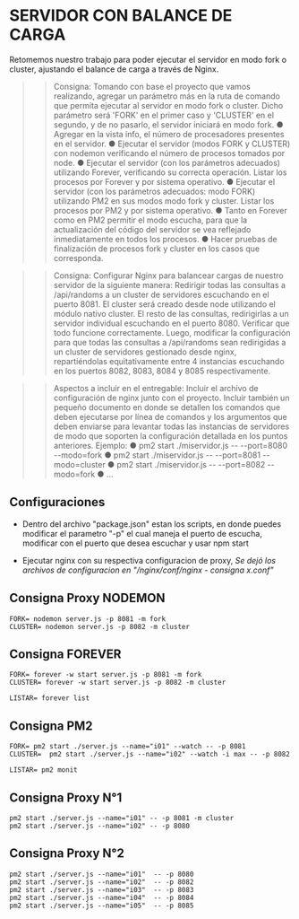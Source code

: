 # SERVIDOR CON BALANCE DE CARGA

Retomemos nuestro trabajo para poder ejecutar el servidor en modo fork o cluster,
ajustando el balance de carga a través de Nginx.


>> Consigna:
Tomando con base el proyecto que vamos realizando, agregar un parámetro más en
la ruta de comando que permita ejecutar al servidor en modo fork o cluster. Dicho
parámetro será 'FORK' en el primer caso y 'CLUSTER' en el segundo, y de no
pasarlo, el servidor iniciará en modo fork.
● Agregar en la vista info, el número de procesadores presentes en el servidor.
● Ejecutar el servidor (modos FORK y CLUSTER) con nodemon verificando el número de
procesos tomados por node.
● Ejecutar el servidor (con los parámetros adecuados) utilizando Forever, verificando su
correcta operación. Listar los procesos por Forever y por sistema operativo.
● Ejecutar el servidor (con los parámetros adecuados: modo FORK) utilizando PM2 en sus
modos modo fork y cluster. Listar los procesos por PM2 y por sistema operativo.
● Tanto en Forever como en PM2 permitir el modo escucha, para que la actualización del
código del servidor se vea reflejado inmediatamente en todos los procesos.
● Hacer pruebas de finalización de procesos fork y cluster en los casos que corresponda.


>> Consigna:
Configurar Nginx para balancear cargas de nuestro servidor de la siguiente manera:
Redirigir todas las consultas a /api/randoms a un cluster de servidores escuchando en el puerto 8081. El cluster será creado desde node utilizando el módulo nativo cluster.
El resto de las consultas, redirigirlas a un servidor individual escuchando en el puerto 8080.
Verificar que todo funcione correctamente.
Luego, modificar la configuración para que todas las consultas a /api/randoms sean redirigidas a
un cluster de servidores gestionado desde nginx, repartiéndolas equitativamente entre 4
instancias escuchando en los puertos 8082, 8083, 8084 y 8085 respectivamente.


>> Aspectos a incluir en el entregable:
Incluir el archivo de configuración de nginx junto con el proyecto.
Incluir también un pequeño documento en donde se detallen los comandos que deben
ejecutarse por línea de comandos y los argumentos que deben enviarse para levantar todas las
instancias de servidores de modo que soporten la configuración detallada en los puntos
anteriores.
Ejemplo:
● pm2 start ./miservidor.js -- --port=8080 --modo=fork
● pm2 start ./miservidor.js -- --port=8081 --modo=cluster
● pm2 start ./miservidor.js -- --port=8082 --modo=fork
● ...



## Configuraciones

- Dentro del archivo "package.json" estan los scripts, en donde puedes modificar el parametro "-p" el cual maneja el puerto de escucha, modificar con el puerto que desea escuchar y usar npm start

- Ejecutar nginx con su respectiva configuracion de proxy, *Se dejó los archivos de configuracion en "/nginx/conf/nginx - consigna x.conf"*


## Consigna Proxy NODEMON

```
FORK= nodemon server.js -p 8081 -m fork
CLUSTER= nodemon server.js -p 8082 -m cluster
```

## Consigna FOREVER

```
FORK= forever -w start server.js -p 8081 -m fork
CLUSTER= forever -w start server.js -p 8082 -m cluster

LISTAR= forever list
```

## Consigna PM2

```
FORK= pm2 start ./server.js --name="i01" --watch -- -p 8081
CLUSTER=  pm2 start ./server.js --name="i02" --watch -i max -- -p 8082

LISTAR= pm2 monit
```

## Consigna Proxy N°1

```
pm2 start ./server.js --name="i01" -- -p 8081 -m cluster
pm2 start ./server.js --name="i02" -- -p 8080
```

## Consigna Proxy N°2

```
pm2 start ./server.js --name="i01"  -- -p 8080
pm2 start ./server.js --name="i02"  -- -p 8082
pm2 start ./server.js --name="i03"  -- -p 8083
pm2 start ./server.js --name="i04"  -- -p 8084
pm2 start ./server.js --name="i05"  -- -p 8085
```





